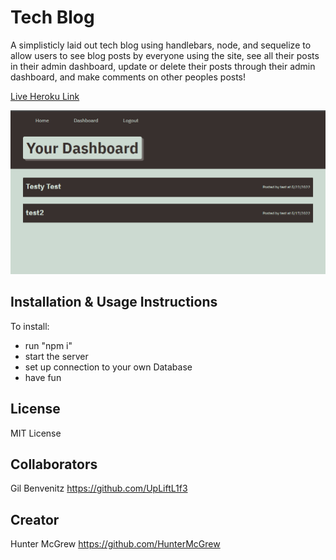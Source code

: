 # Tech Blog

A simplisticly laid out tech blog using handlebars, node, and sequelize to allow users to see blog posts by everyone using the site, see all their posts in their admin dashboard, update or delete their posts through their admin dashboard, and make comments on other peoples posts!

[Live Heroku Link](https://cryptic-shore-90802.herokuapp.com/)

![image](https://github.com/HunterMcGrew/Tech-Blog/blob/main/tech-blog.PNG?raw=true)

## Installation & Usage Instructions

To install: 
+ run "npm i"
+ start the server
+ set up connection to your own Database
+ have fun 

## License

MIT License

## Collaborators 

Gil Benvenitz <https://github.com/UpLiftL1f3>

## Creator

Hunter McGrew <https://github.com/HunterMcGrew>

